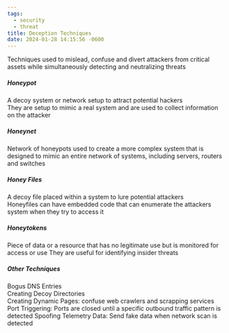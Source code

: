```yaml
---
tags:
  - security
  - threat
title: Deception Techniques
date: 2024-01-28 14:15:56 -0600
---
```


Techniques used to mislead, confuse and divert attackers from critical assets while simultaneously detecting and neutralizing threats

##### Honeypot
A decoy system or network setup to attract potential hackers  
They are setup to mimic a real system and are used to collect information on the attacker

##### Honeynet
Network of honeypots used to create a more complex system that is designed to mimic an entire network of systems, including servers, routers and switches

##### Honey Files
A decoy file placed within a system to lure potential attackers  
Honeyfiles can have embedded code that can enumerate the attackers system when they try to access it

##### Honeytokens  
Piece of data or a resource that has no legitimate use but is monitored for access or use
They are useful for identifying insider threats  

##### Other Techniques
Bogus DNS Entries  
Creating Decoy Directories  
Creating Dynamic Pages: confuse web crawlers and scrapping services  
Port Triggering: Ports are closed until a specific outbound traffic pattern is detected 
Spoofing Telemetry Data: Send fake data when network scan is detected

